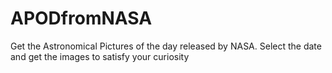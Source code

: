 # APODfromNASA
Get the Astronomical Pictures of the day released by NASA. Select the date and get the images to satisfy your curiosity
